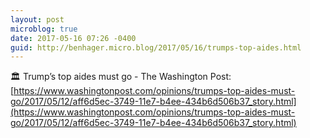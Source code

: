 ```yaml
---
layout: post
microblog: true
date: 2017-05-16 07:26 -0400
guid: http://benhager.micro.blog/2017/05/16/trumps-top-aides.html
---
```

🏛 Trump’s top aides must go - The Washington Post: [https://www.washingtonpost.com/opinions/trumps-top-aides-must-go/2017/05/12/aff6d5ec-3749-11e7-b4ee-434b6d506b37_story.html](https://www.washingtonpost.com/opinions/trumps-top-aides-must-go/2017/05/12/aff6d5ec-3749-11e7-b4ee-434b6d506b37_story.html)
